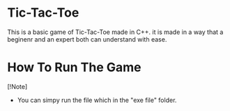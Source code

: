 # Tic-Tac-Toe
  This is a basic game of Tic-Tac-Toe made in C++. it is made in a way that a beginenr and an expert both can understand with ease. <br>

# How To Run The Game
[!Note]
 - You can simpy run the file which in the "exe file" folder.

 
